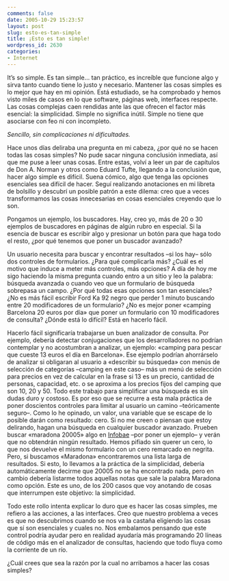 ```yaml
---
comments: false
date: 2005-10-29 15:23:57
layout: post
slug: esto-es-tan-simple
title: ¡Esto es tan simple!
wordpress_id: 2630
categories:
- Internet
---
```


It’s so simple. Es tan simple… tan práctico, es increíble que funcione algo y sirva tanto cuando tiene lo justo y necesario. Mantener las cosas simples es lo mejor que hay en mi opinión. Está estudiado, se ha comprobado y hemos visto miles de casos en lo que software, páginas web, interfaces respecte. Las cosas complejas caen rendidas ante las que ofrecen el factor más esencial: la simplicidad. Simple no significa inútil. Simple no tiene que asociarse con feo ni con incompleto.





_Sencillo, sin complicaciones ni dificultades._





Hace unos días deliraba una pregunta en mi cabeza, ¿por qué no se hacen todas las cosas simples? No pude sacar ninguna conclusión inmediata, así que me puse a leer unas cosas. Entre estas, volví a leer un par de capítulos de Don A. Norman y otros como Eduard Tufte, llegando a la conclusión que, hacer algo simple es difícil. Suena cómico, algo que tenga las opciones esenciales sea difícil de hacer. Seguí realizando anotaciones en mi libreta de bolsillo y descubrí un posible patrón a este dilema: creo que a veces transformamos las cosas innecesarias en cosas esenciales creyendo que lo son.





Pongamos un ejemplo, los buscadores. Hay, creo yo, más de 20 o 30 ejemplos de buscadores en páginas de algún rubro en especial. Si la esencia de buscar es escribir algo y presionar un botón para que haga todo el resto, ¿por qué tenemos que poner un buscador avanzado?





Un usuario necesita para buscar y encontrar resultados –si los hay– sólo dos controles de formularios. ¿Para qué complicarla más? ¿Cuál es el motivo que induce a meter más controles, más opciones? A día de hoy me sigo haciendo la misma pregunta cuando entro a un sitio y leo la palabra: búsqueda avanzada o cuando veo que un formulario de búsqueda sobrepasa un campo. ¿Por qué todas esas opciones son tan esenciales? ¿No es más fácil escribir Ford Ka 92 negro que perder 1 minuto buscando entre 20 modificadores de un formulario? ¿No es mejor poner «camping Barcelona 20 euros por día» que poner un formulario con 10 modificadores de consulta? ¿Dónde está lo difícil? Está en hacerlo fácil.





Hacerlo fácil significaría trabajarse un buen analizador de consulta. Por ejemplo, debería detectar conjugaciones que los desarrolladores no podrían contemplar y no acostumbran a analizar, un ejemplo: «camping para pescar que cueste 13 euros el día en Barcelona». Ese ejemplo podrían ahorrárselo de analizar si obligaran al usuario a «describir su búsqueda» con menús de selección de categorías –camping en este caso– más un menú de selección para precios en vez de calcular en la frase si 13 es un precio, cantidad de personas, capacidad, etc. o se aproxima a los precios fijos del camping que son 10, 20 y 50. Todo este trabajo para simplificar una búsqueda es sin dudas duro y costoso. Es por eso que se recurre a esta mala práctica de poner doscientos controles para limitar al usuario un camino –teóricamente seguro–. Como lo he opinado, un valor, una variable que se escape de lo posible darán como resultado: cero. Si no me creen o piensan que estoy delirando, hagan una búsqueda en cualquier buscador avanzado. Prueben buscar «maradona 20005» algo en [Infobae](http://www.infobae.com/interior/home.php) –por poner un ejemplo– y verán que no obtendrán ningún resultado. Hemos pifiado sin querer un cero, lo que nos devuelve el mismo formulario con un cero remarcado en negrita. Pero, si buscamos «Maradona» encontraremos una lista larga de resultados. Si esto, lo llevamos a la práctica de la simplicidad, debería automáticamente decirme que 20005 no se ha encontrado nada, pero en cambio debería listarme todos aquellas notas que sale la palabra Maradona como opción. Este es uno, de los 200 casos que voy anotando de cosas que interrumpen este objetivo: la simplicidad.





Todo este rollo intenta explicar lo duro que es hacer las cosas simples, me refiero a las acciones, a las interfaces. Creo que nuestro problema a veces es que no descubrimos cuando se nos va la castaña eligiendo las cosas que sí son esenciales y cuales no. Nos embalamos pensando que este control podría ayudar pero en realidad ayudaría más programando 20 líneas de código más en el analizador de consultas, haciendo que todo fluya como la corriente de un río.





¿Cuál crees que sea la razón por la cual no arribamos a hacer las cosas simples?
